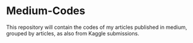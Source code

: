 # Medium-Codes
This repository will contain the codes of my articles published in medium, grouped by articles, as also from Kaggle submissions.
